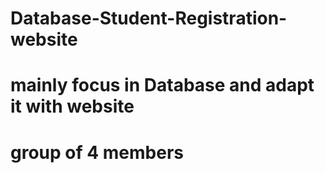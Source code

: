 # Database-Student-Registration-website
# mainly focus in Database and adapt it with website
# group of 4 members
